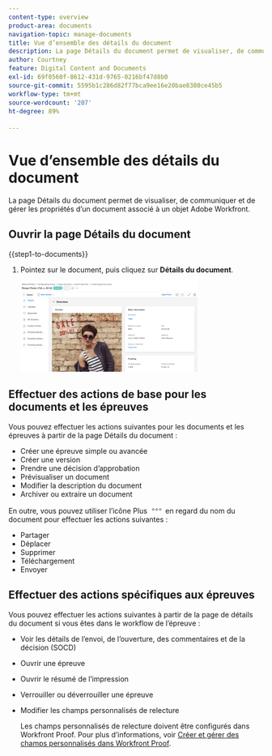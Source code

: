 ```yaml
---
content-type: overview
product-area: documents
navigation-topic: manage-documents
title: Vue d’ensemble des détails du document
description: La page Détails du document permet de visualiser, de communiquer et de gérer les propriétés d’un document associé à un objet Adobe Workfront.
author: Courtney
feature: Digital Content and Documents
exl-id: 69f0560f-8612-431d-9765-0216bf47d8b0
source-git-commit: 5595b1c286d82f77bca9ee16e20bae8380ce45b5
workflow-type: tm+mt
source-wordcount: '207'
ht-degree: 89%

---
```


# Vue d’ensemble des détails du document

La page Détails du document permet de visualiser, de communiquer et de gérer les propriétés d’un document associé à un objet Adobe Workfront.

## Ouvrir la page Détails du document

{{step1-to-documents}}

1. Pointez sur le document, puis cliquez sur **Détails du document**.

   ![ Détails du document ](assets/document-details-350x179.png)

## Effectuer des actions de base pour les documents et les épreuves

Vous pouvez effectuer les actions suivantes pour les documents et les épreuves à partir de la page Détails du document :

* Créer une épreuve simple ou avancée
* Créer une version
* Prendre une décision d’approbation
* Prévisualiser un document
* Modifier la description du document
* Archiver ou extraire un document

En outre, vous pouvez utiliser l’icône Plus ![menu Plus](assets/more-icon.png) en regard du nom du document pour effectuer les actions suivantes :

* Partager
* Déplacer
* Supprimer
* Téléchargement
* Envoyer

## Effectuer des actions spécifiques aux épreuves

Vous pouvez effectuer les actions suivantes à partir de la page de détails du document si vous êtes dans le workflow de l’épreuve :

* Voir les détails de l’envoi, de l’ouverture, des commentaires et de la décision (SOCD)
* Ouvrir une épreuve
* Ouvrir le résumé de l’impression
* Verrouiller ou déverrouiller une épreuve
* Modifier les champs personnalisés de relecture

  Les champs personnalisés de relecture doivent être configurés dans Workfront Proof. Pour plus d’informations, voir [Créer et gérer des champs personnalisés dans Workfront Proof](../../workfront-proof/wp-acct-admin/account-settings/create-and-manage-custom-fields.md).
